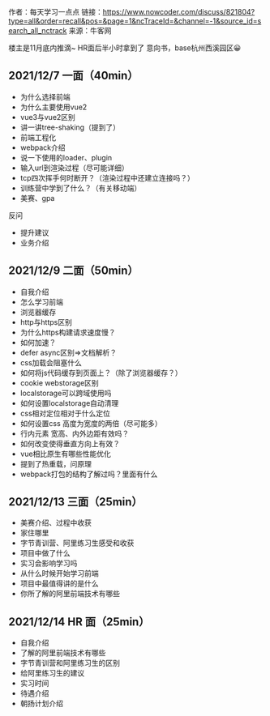 作者：每天学习一点点
链接：https://www.nowcoder.com/discuss/821804?type=all&order=recall&pos=&page=1&ncTraceId=&channel=-1&source_id=search_all_nctrack
来源：牛客网



楼主是11月底内推滴~ HR面后半小时拿到了 意向书，base杭州西溪园区😀 

##  2021/12/7 一面（40min） 

-  为什么选择前端 
-  为什么主要使用vue2 
-  vue3与vue2区别 
-  讲一讲tree-shaking（提到了） 
-  前端工程化 
-  webpack介绍 
-  说一下使用的loader、plugin 
-  输入url到渲染过程（尽可能详细） 
-  tcp四次挥手何时断开？（渲染过程中还建立连接吗？） 
-  训练营中学到了什么？（有关移动端） 
-  美赛、gpa 

 反问 

-  提升建议 
-  业务介绍 

##  2021/12/9 二面（50min） 

-  自我介绍 
-  怎么学习前端 
-  浏览器缓存 
-  http与https区别 
-  为什么https构建请求速度慢？ 
-  如何加速？ 
-  defer async区别=>文档解析？ 
-  css加载会阻塞什么 
-  如何将js代码缓存到页面上？（除了浏览器缓存？） 
-  cookie webstorage区别 
-  localstorage可以跨域使用吗 
-  如何设置localstorage自动清理 
-  css相对定位相对于什么定位 
-  如何设置css 高度为宽度的两倍（尽可能多） 
-  行内元素 宽高、内外边距有效吗？ 
-  如何改变使得垂直方向上有效？ 
-  vue相比原生有哪些性能优化 
-  提到了热重载，问原理 
-  webpack打包的结构了解过吗？里面有什么 

##  2021/12/13 三面（25min） 

-  美赛介绍、过程中收获 
-  家住哪里 
-  字节青训营、阿里练习生感受和收获 
-  项目中做了什么 
-  实习会影响学习吗 
-  从什么时候开始学习前端 
-  项目中最值得讲的是什么 
-  你所了解的阿里前端技术有哪些 

##  2021/12/14 HR 面（25min） 

-  自我介绍 
-  了解的阿里前端技术有哪些 
-  字节青训营和阿里练习生的区别 
-  给阿里练习生的建议 
-  实习时间 
-  待遇介绍 
-  朝扬计划介绍 